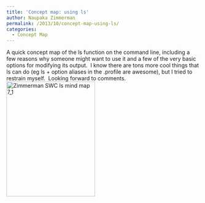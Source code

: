 ```yaml
---
title: 'Concept map: using ls'
author: Naupaka Zimmerman
permalink: /2013/10/concept-map-using-ls/
categories:
  - Concept Map
---
```

A quick concept map of the ls function on the command line, including a few reasons why someone might want to use it and a few of the very basic options for modifying its output.  I know there are tons more cool things that ls can do (eg ls + option aliases in the .profile are awesome), but I tried to restrain myself.  Looking forward to comments.[<img class="size-medium wp-image-4893 alignleft" title="Zimmerman ls concept map" alt="Zimmerman SWC ls mind map 7_1" src="http://teaching.software-carpentry.org/wp-content/uploads/2013/10/Zimmerman-SWC-ls-mind-map-7_1-231x300.jpg" width="231" height="300" />][1]

 [1]: http://teaching.software-carpentry.org/wp-content/uploads/2013/10/Zimmerman-SWC-ls-mind-map-7_1.jpg
